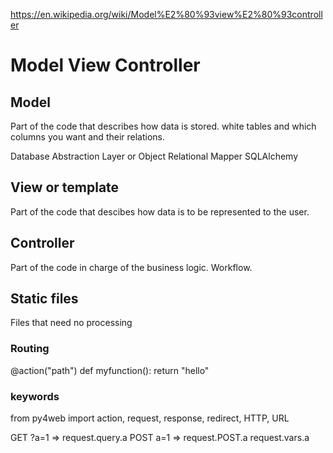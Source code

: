 https://en.wikipedia.org/wiki/Model%E2%80%93view%E2%80%93controller


# Model View Controller

## Model

Part of the code that describes how data is stored.
white tables and which columns you want and their relations.

Database Abstraction Layer or Object Relational Mapper
SQLAlchemy

## View or template

Part of the code that descibes how data is to be represented to the user.

## Controller

Part of the code in charge of the business logic. Workflow.

## Static files

Files that need no processing


### Routing

@action("path")
def myfunction(): return "hello"

### keywords

from py4web import action, request, response, redirect, HTTP, URL

GET ?a=1 => request.query.a
POST a=1 => request.POST.a
request.vars.a

